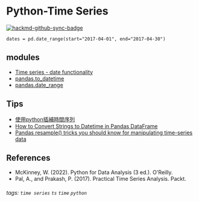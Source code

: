 # Python-Time Series

[![hackmd-github-sync-badge](https://hackmd.io/GzREUXa0Tm6o3sbQLharmw/badge)](https://hackmd.io/GzREUXa0Tm6o3sbQLharmw)

```python==
dates = pd.date_range(start="2017-04-01", end="2017-04-30")
```

## modules
* [Time series - date functionality](https://pandas.pydata.org/pandas-docs/stable/user_guide/timeseries.html#timeseries-offset-aliases)
* [pandas.to_datetime](https://pandas.pydata.org/pandas-docs/stable/reference/api/pandas.to_datetime.html)
* [pandas.date_range](https://pandas.pydata.org/pandas-docs/stable/reference/api/pandas.date_range.html)

## Tips
* [使用python插補時間序列](https://kknews.cc/zh-tw/code/52brmp2.html)
* [How to Convert Strings to Datetime in Pandas DataFrame](https://datatofish.com/strings-to-datetime-pandas/)
* [Pandas resample() tricks you should know for manipulating time-series data](https://towardsdatascience.com/pandas-resample-tricks-you-should-know-for-manipulating-time-series-data-7e9643a7e7f3)

## References
* McKinney, W. (2022). Python for Data Analysis (3 ed.). O'Reilly. 
* Pal, A., and Prakash, P. (2017). Practical Time Series Analysis. Packt. 


###### tags: `time series` `ts` `time` `python`